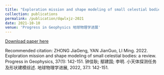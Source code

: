 ```yaml
---
title: "Exploration mission and shape modeling of small celestial bodies: a review"
collection: publications
permalink: /publication/dqwlxjz-2021
date: 2021-10-10
venue: 'Progress in Geophysics 地球物理学进展'
---
```


[Download paper here](http://www.progeophys.cn/article/doi/10.6038/pg2022FF0030#1)

Recommended citation: ZHONG JiaGeng, YAN JianGuo, LI Ming. 2022. Exploration mission and shape modeling of small celestial bodies: a review. Progress in Geophysics, 37(1): 142-151. 钟佳耿; 鄢建国; 李明. 小天体探测任务及形状建模综述. 地球物理学进展, 2022, 37.1: 142-151.